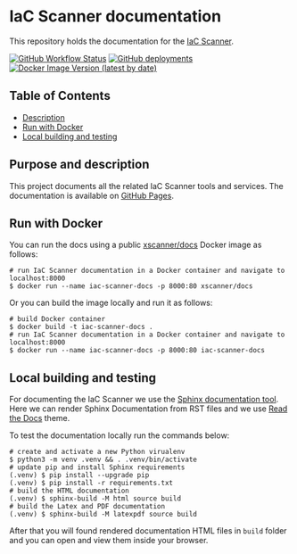 # IaC Scanner documentation
This repository holds the documentation for the [IaC Scanner].

[![GitHub Workflow Status](https://img.shields.io/github/workflow/status/xlab-si/iac-scanner-docs/Build%20and%20publish)](https://github.com/xlab-si/iac-scanner-docs/actions)
[![GitHub deployments](https://img.shields.io/github/deployments/xlab-si/iac-scanner-docs/github-pages?label=gh-pages)](https://github.com/xlab-si/iac-scanner-docs/deployments)
[![Docker Image Version (latest by date)](https://img.shields.io/docker/v/xscanner/docs?color=blue&label=docker)](https://hub.docker.com/r/xscanner/docs)

## Table of Contents
  - [Description](#purpose-and-description)
  - [Run with Docker](#run-with-docker)
  - [Local building and testing](#local-building-and-testing)

## Purpose and description
This project documents all the related IaC Scanner tools and services.
The documentation is available on [GitHub Pages].

## Run with Docker
You can run the docs using a public [xscanner/docs] Docker image as follows:

```console
# run IaC Scanner documentation in a Docker container and navigate to localhost:8000
$ docker run --name iac-scanner-docs -p 8000:80 xscanner/docs
```

Or you can build the image locally and run it as follows:

```console
# build Docker container
$ docker build -t iac-scanner-docs .
# run IaC Scanner documentation in a Docker container and navigate to localhost:8000
$ docker run --name iac-scanner-docs -p 8000:80 iac-scanner-docs
```

## Local building and testing
For documenting the IaC Scanner we use the [Sphinx documentation tool].
Here we can render Sphinx Documentation from RST files and we use [Read the Docs] theme.

To test the documentation locally run the commands below:

```console
# create and activate a new Python virualenv
$ python3 -m venv .venv && . .venv/bin/activate
# update pip and install Sphinx requirements
(.venv) $ pip install --upgrade pip
(.venv) $ pip install -r requirements.txt
# build the HTML documentation
(.venv) $ sphinx-build -M html source build
# build the Latex and PDF documentation
(.venv) $ sphinx-build -M latexpdf source build
```

After that you will found rendered documentation HTML files in `build` folder and you can open and view them inside 
your browser. 

[IaC Scanner]: https://xlab-si.github.io/iac-scanner-docs/
[GitHub Pages]: https://xlab-si.github.io/iac-scanner-docs/
[xscanner/docs]: https://hub.docker.com/r/xscanner/docs
[Sphinx documentation tool]: https://www.sphinx-doc.org/en/master/
[Read the Docs]: https://readthedocs.org/
